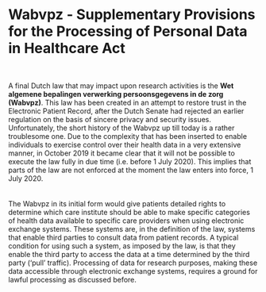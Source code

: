 # Wabvpz - Supplementary Provisions for the Processing of Personal Data in Healthcare Act

<br>

A final Dutch law that may impact upon research activities is the **Wet algemene bepalingen verwerking persoonsgegevens in de zorg (Wabvpz)**. This law has been created in an attempt to restore trust in the Electronic Patient Record, after the Dutch Senate had rejected an earlier regulation on the basis of sincere privacy and security issues.  Unfortunately, the short history of the Wabvpz up till today is a rather troublesome one. Due to the complexity that has been inserted to enable individuals to exercise control over their health data in a very extensive manner, in October 2019 it became clear that it will not be possible to execute the law fully in due time (i.e. before 1 July 2020).  This implies that parts of the law are not enforced at the moment the law enters into force, 1 July 2020.  
<br>
<br>
The Wabvpz in its initial form would give patients detailed rights to determine which care institute should be able to make specific categories of health data available to specific care providers when using electronic exchange systems.  These systems are, in the definition of the law, systems that enable third parties to consult data from patient records. A typical condition for using such a system, as imposed by the law, is that they enable the third party to access the data at a time determined by the third party (‘pull’ traffic). Processing of data for research purposes, making these data accessible through electronic exchange systems, requires a ground for lawful processing as discussed before.  
